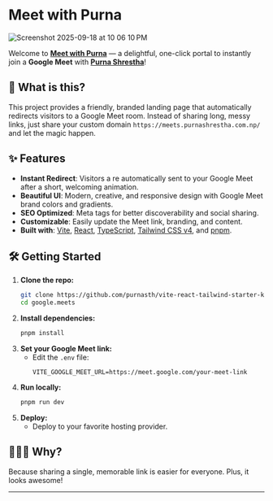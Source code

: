 # Meet with Purna

![Screenshot 2025-09-18 at 10 06 10 PM](https://github.com/user-attachments/assets/97d8c1e7-97c7-48ce-a0c1-da1ed68b1d7a)

Welcome to **[Meet with Purna](https://meets.purnashrestha.com.np//)** — a delightful, one-click portal to instantly join a **Google Meet** with **[Purna Shrestha](https://purnashrestha.com.np/)**!


## 🚀 What is this?
This project provides a friendly, branded landing page that automatically redirects visitors to a Google Meet room. Instead of sharing long, messy links, just share your custom domain `https://meets.purnashrestha.com.np/` and let the magic happen.

## ✨ Features
- **Instant Redirect**: Visitors a re automatically sent to your Google Meet after a short, welcoming animation.
- **Beautiful UI**: Modern, creative, and responsive design with Google Meet brand colors and gradients.
- **SEO Optimized**: Meta tags for better discoverability and social sharing.
- **Customizable**: Easily update the Meet link, branding, and content.
- **Built with**: [Vite](https://vitejs.dev/), [React](https://react.dev/), [TypeScript](https://www.typescriptlang.org/), [Tailwind CSS v4](https://tailwindcss.com/), and [pnpm](https://pnpm.io/).

## 🛠️ Getting Started

1. **Clone the repo:**
   ```sh
   git clone https://github.com/purnasth/vite-react-tailwind-starter-kit.git
   cd google.meets
   ```
2. **Install dependencies:**
   ```sh
   pnpm install
   ```
3. **Set your Google Meet link:**
   - Edit the `.env` file:
     ```env
     VITE_GOOGLE_MEET_URL=https://meet.google.com/your-meet-link
     ```
4. **Run locally:**
   ```sh
   pnpm run dev
   ```
5. **Deploy:**
   - Deploy to your favorite hosting provider.

## 🙋🏿‍♂️ Why?
Because sharing a single, memorable link is easier for everyone. Plus, it looks awesome!

---
